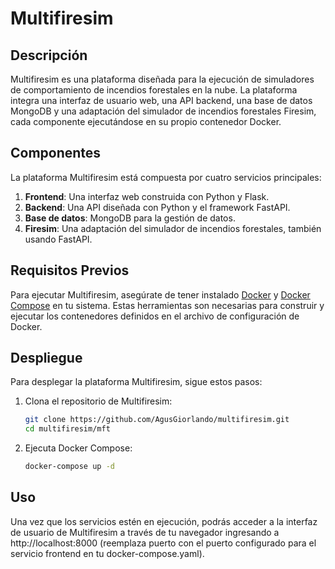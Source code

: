 # Multifiresim

## Descripción
Multifiresim es una plataforma diseñada para la ejecución de simuladores de comportamiento de incendios forestales en la nube. La plataforma integra una interfaz de usuario web, una API backend, una base de datos MongoDB y una adaptación del simulador de incendios forestales Firesim, cada componente ejecutándose en su propio contenedor Docker.

## Componentes
La plataforma Multifiresim está compuesta por cuatro servicios principales:
1. **Frontend**: Una interfaz web construida con Python y Flask.
2. **Backend**: Una API diseñada con Python y el framework FastAPI.
3. **Base de datos**: MongoDB para la gestión de datos.
4. **Firesim**: Una adaptación del simulador de incendios forestales, también usando FastAPI.

## Requisitos Previos
Para ejecutar Multifiresim, asegúrate de tener instalado [Docker](https://docs.docker.com/get-docker/) y [Docker Compose](https://docs.docker.com/compose/install/) en tu sistema. Estas herramientas son necesarias para construir y ejecutar los contenedores definidos en el archivo de configuración de Docker.

## Despliegue
Para desplegar la plataforma Multifiresim, sigue estos pasos:

1. Clona el repositorio de Multifiresim:
   ```bash
   git clone https://github.com/AgusGiorlando/multifiresim.git
   cd multifiresim/mft
   ```
2. Ejecuta Docker Compose:
    ```bash
    docker-compose up -d
    ```
## Uso
Una vez que los servicios estén en ejecución, podrás acceder a la interfaz de usuario de Multifiresim a través de tu navegador ingresando a http://localhost:8000 (reemplaza puerto con el puerto configurado para el servicio frontend en tu docker-compose.yaml).